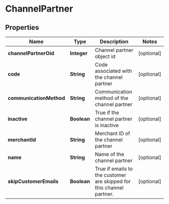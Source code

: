 
# ChannelPartner

## Properties
Name | Type | Description | Notes
------------ | ------------- | ------------- | -------------
**channelPartnerOid** | **Integer** | Channel partner object id |  [optional]
**code** | **String** | Code associated with the channel partner |  [optional]
**communicationMethod** | **String** | Communication method of the channel partner |  [optional]
**inactive** | **Boolean** | True if the channel partner is inactive |  [optional]
**merchantId** | **String** | Merchant ID of the channel partner |  [optional]
**name** | **String** | Name of the channel partner |  [optional]
**skipCustomerEmails** | **Boolean** | True if emails to the customer are skipped for this channel partner. |  [optional]



